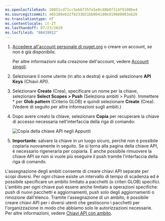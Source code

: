 ```yaml
---
ms.openlocfilehash: 20851cd71cc5eb6735fe5e0cd8b0f314f9100be4
ms.sourcegitcommit: e65180e622f6233b51bb0b41d0e919688083eb26
ms.translationtype: HT
ms.contentlocale: it-IT
ms.lasthandoff: 07/23/2019
ms.locfileid: "68419912"
---
```

1. [Accedere all'account personale di nuget.org](https://www.nuget.org/users/account/LogOn?returnUrl=%2F) o creare un account, se non è già disponibile.

   Per altre informazioni sulla creazione dell'account, vedere [Account singoli](../../nuget-org/individual-accounts.md).

1. Selezionare il nome utente (in alto a destra) e quindi selezionare **API Keys** (Chiavi API).

1. Selezionare **Create** (Crea), specificare un nome per la chiave, selezionare **Select Scopes > Push** (Seleziona ambiti > Push). Immettere * per **Glob pattern** (Criterio GLOB) e quindi selezionare **Create** (Crea). (Vedere di seguito per altre informazioni sugli ambiti.)

1. Dopo avere creato la chiave, selezionare **Copia** per recuperare la chiave di accesso necessaria nell'interfaccia della riga di comando:

    ![Copia della chiave API negli Appunti](../media/QS_Create-02-APIKey.png)

1. **Importante**: salvare la chiave in un luogo sicuro, perché non è possibile copiarla nuovamente in seguito. Se si torna alla pagina della chiave API, è necessario rigenerarla per copiarla. È anche possibile rimuovere la chiave API se non si vuole più eseguire il push tramite l'interfaccia della riga di comando.

L'assegnazione degli ambiti consente di creare chiavi API separate per scopi diversi. Per ogni chiave esiste un intervallo di tempo di scadenza ed è possibile specificare un ambito limitato a pacchetti (o criteri GLOB) specifici. L'ambito per ogni chiave può essere anche limitato a operazioni specifiche: push di nuovi pacchetti e aggiornamenti, push solo degli aggiornamenti o rimozione dall'elenco. Tramite l'assegnazione di un ambito, è possibile creare chiavi API per i diversi utenti che gestiscono i pacchetti per l'organizzazione in modo che abbiamo solo le autorizzazioni necessarie. Per altre informazioni, vedere [Chiavi API con ambito](../../nuget-org/scoped-api-keys.md).
